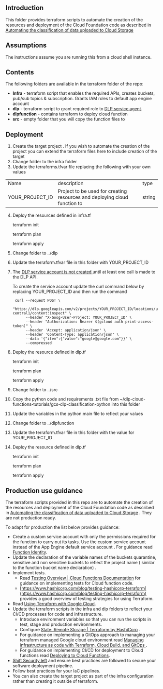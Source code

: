
## Introduction

This folder provides terraform scripts to automate the creation of the resources and deployment of the Cloud Foundation code as described in [Automating the classification of data uploaded to Cloud Storage](https://cloud.google.com/architecture/automating-classification-of-data-uploaded-to-cloud-storage)


## Assumptions

The instructions assume you are running this from a cloud shell instance. 


## Contents

The following folders are available in the terraform folder of the repo:



* **Infra** - terraform script  that enables the required APIs, creates buckets, pub/sub topics & subscription.  Grants IAM roles to default app engine account   
* **dlp** -  terraform  script to grant required role to [DLP service agent](https://cloud.google.com/dlp/docs/iam-permissions#service_account). 
* **dlpfunction** - contains terraform to deploy cloud function
* **src** - empty folder that you will copy the function files to


## Deployment



1. Create the target project . If you wish to automate the creation of the project you can extend the terraform files here to include creation of the target  
2. Change folder to the infra folder 
3. Update the terraforms.tfvar file replacing the following with your own values

<table>
  <tr>
   <td>
Name
   </td>
   <td>description
   </td>
   <td>type
   </td>
  </tr>
  <tr>
   <td>YOUR_PROJECT_ID
   </td>
   <td>Project to be used for creating resources and deploying cloud function to
   </td>
   <td>string
   </td>
  </tr>
</table>




4. Deploy the resources defined in infra.tf

    terraform init


    terraform plan


    terraform apply 

5. Change folder to  ../dlp
6. Update the terraform.tfvar file  in this folder with YOUR_PROJECT_ID 
7. The [DLP service account is not created ](https://cloud.google.com/dlp/docs/iam-permissions?authuser=0#service_account) until at least one call is made to the DLP API. 

    To create the service account  update the curl command below by replacing YOUR_PROJECT_ID and then run the command 

        curl --request POST \
        "https://dlp.googleapis.com/v2/projects/YOUR_PROJECT_ID/locations/us-central1/content:inspect" \
             --header "X-Goog-User-Project: YOUR_PROJECT_ID" \
             --header "Authorization: Bearer $(gcloud auth print-access-token)" \
             --header 'Accept: application/json' \
             --header 'Content-Type: application/json' \
             --data '{"item":{"value":"google@google.com"}}' \
             --compressed

8. Deploy the resource defined in dlp.tf

    terraform init


    terraform plan


    terraform apply 

9.  Change folder to ../src
10. Copy the python code and requirements .txt file from ~/dlp-cloud-functions-tutorials/gcs-dlp-classification-python into this folder
11. Update the variables in the python.main file to reflect your values
12. Change folder to ../dlpfunction
13. Update the terraform.tfvar file in this folder with the value for YOUR_PROJECT_ID
14. Deploy the resource defined in dlp.tf

    terraform init


    terraform plan


    terraform apply 



## Production use guidance

The terraform scripts provided in this repo are to automate the creation of the resources and deployment of the Cloud Foundation code as described in  [Automating the classification of data uploaded to Cloud Storage](https://cloud.google.com/architecture/automating-classification-of-data-uploaded-to-cloud-storage) . They are not production ready.

To adapt for production the list below provides guidance:



* Create a custom service account with only the permissions required for the function to carry out its tasks. Use the custom service account  instead of the App Engine default service account . For guidance read [Function Identity](https://cloud.google.com/functions/docs/securing/function-identity).
* Update the declaration of the  variable names  of the buckets quarantine, sensitive and non sensitive buckets to reflect the project name ( similar to the function bucket name declaration) .
* Implement  tests.
    * Read [Testing Overview | Cloud Functions Documentation](https://cloud.google.com/functions/docs/testing/test-overview) for guidance on implementing tests for Cloud function code.
    * [https://www.hashicorp.com/blog/testing-hashicorp-terraform](https://www.hashicorp.com/blog/testing-hashicorp-terraform) provides a good overview of testing strategies for using Terraform.
* Read [Using Terraform with Google Cloud](https://cloud.google.com/docs/terraform).
* Update the terraform scripts in the infra and dlp folders to reflect your CI/CD processes for code and infrastructure.
    * Introduce  environment variables so that you can run the scripts in test, stage and  production environments.
    *  Configure [State: Remote Storage | Terraform by HashiCorp](https://www.terraform.io/language/state/remote) .	
    * For guidance on implementing a GitOps approach to managing your terraform managed Google cloud environment read [Managing infrastructure as code with Terraform, Cloud Build, and GitOps ](https://cloud.google.com/architecture/managing-infrastructure-as-code).
    * For guidance on implementing CI/CD for deployment to Cloud functions read [Deploying to Cloud Functions](https://cloud.google.com/build/docs/deploying-builds/deploy-functions).
* [Shift Security left](https://cloud.google.com/architecture/devops/devops-tech-shifting-left-on-security) and ensure best practices are followed to secure your software deployment pipeline.
* Follow best practices for your IaC pipelines.
* You can also create the target project as part of the infra configuration rather than creating it outside of terraform.